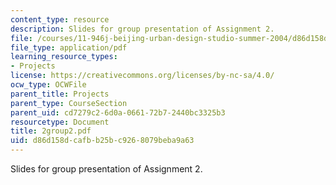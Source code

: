 ```yaml
---
content_type: resource
description: Slides for group presentation of Assignment 2.
file: /courses/11-946j-beijing-urban-design-studio-summer-2004/d86d158dcafbb25bc9268079beba9a63_2group2.pdf
file_type: application/pdf
learning_resource_types:
- Projects
license: https://creativecommons.org/licenses/by-nc-sa/4.0/
ocw_type: OCWFile
parent_title: Projects
parent_type: CourseSection
parent_uid: cd7279c2-6d0a-0661-72b7-2440bc3325b3
resourcetype: Document
title: 2group2.pdf
uid: d86d158d-cafb-b25b-c926-8079beba9a63
---
```

Slides for group presentation of Assignment 2.